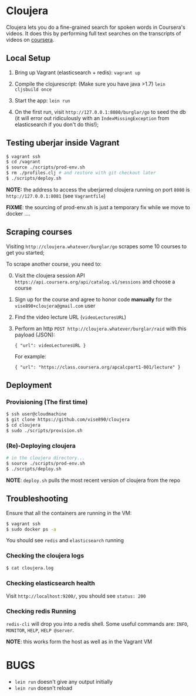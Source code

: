 # Cloujera

Cloujera lets you do a fine-grained search for spoken words in Coursera's
videos. It does this by performing full text searches on the transcripts of
videos on [coursera](http://coursera.org).


## Local Setup

1. Bring up Vagrant (elasticsearch + redis):
   `vagrant up`

2. Compile the clojurescript: (Make sure you have java >1.7)
   `lein cljsbuild once`

3. Start the app:
   `lein run`

4. On the first run, visit `http://127.0.0.1:8080/burglar/go` to seed the db
   (it will error out ridiculously with an `IndexMissingException` from
   elasticsearch if you don't do this!);


## Testing uberjar inside Vagrant

```bash
$ vagrant ssh
$ cd /vagrant
$ source ./scripts/prod-env.sh
$ rm ./profiles.clj # and restore with git checkout later
$ ./scripts/deploy.sh
```

**NOTE:** the address to access the uberjarred cloujera running on port `8080`
 is `http://127.0.0.1:8081` (see `Vagrantfile`)

**FIXME**: the sourcing of prod-env.sh is just a temporary fix while we move to
docker ....


## Scraping courses

Visiting `http://cloujera.whatever/burglar/go` scrapes some 10 courses to get
you started;

To scrape another course, you need to:

0. Visit the cloujera session API
   `https://api.coursera.org/api/catalog.v1/sessions` and choose a course
1. Sign up for the course and agree to honor code **manually** for the
   `vise890+cloujera@gmail.com` user
3. Find the video lecture URL (`videoLecturesURL`)
2. Perform an http `POST http://cloujera.whatever/burglar/raid` with this
   payload (JSON):

   ```
   { "url": videoLecturesURL }
   ```
   For example:
   ```
   { "url": "https://class.coursera.org/apcalcpart1-001/lecture" }
   ```


## Deployment

### Provisioning (The first time)
```bash
$ ssh user@cloudmachine
$ git clone https://github.com/vise890/cloujera
$ cd cloujera
$ sudo ./scripts/provision.sh
```


### (Re)-Deploying cloujera

```bash
# in the cloujera directory...
$ source ./scripts/prod-env.sh
$ ./scripts/deploy.sh
```

**NOTE**: `deploy.sh` pulls the most recent version of cloujera from the repo


## Troubleshooting

Ensure that all the containers are running in the VM:

```bash
$ vagrant ssh
$ sudo docker ps -a
```

You should see `redis` and `elasticsearch` running


### Checking the cloujera logs

```bash
$ cat cloujera.log
```

### Checking elasticsearch health

Visit `http://localhost:9200/`, you should see `status: 200`


### Checking redis Running

`redis-cli` will drop you into a redis shell. Some useful commands are: `INFO`,
`MONITOR`, `HELP`, `HELP @server`.

**NOTE**: this works form the host as well as in the Vagrant VM


# BUGS
- `lein run` doesn't give any output initially
- `lein run` doesn't reload
